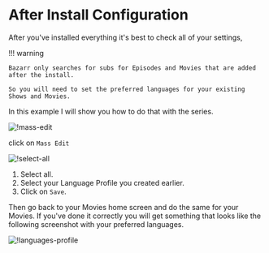 # After Install Configuration

After you've installed everything it's best to check all of your settings,

!!! warning

    Bazarr only searches for subs for Episodes and Movies that are added after the install.

    So you will need to set the preferred languages for your existing Shows and Movies.

In this example I will show you how to do that with the series.

![!mass-edit](images/mass-edit.png)

click on `Mass Edit`

![!select-all](images/select-all.png)

1. Select all.
1. Select your Language Profile you created earlier.
1. Click on `Save`.

Then go back to your Movies home screen and do the same for your Movies.
If you've done it correctly you will get something that looks like the following screenshot with your preferred languages.

![!languages-profile](images/languages-profile.png)

